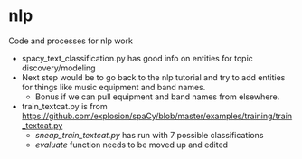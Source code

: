 # nlp
Code and processes for nlp work

* spacy_text_classification.py has good info on entities for topic discovery/modeling
* Next step would be to go back to the nlp tutorial and try to add entities for things like music equipment and band names.
  * Bonus if we can pull equipment and band names from elsewhere.
* train_textcat.py is from https://github.com/explosion/spaCy/blob/master/examples/training/train_textcat.py
  * *sneap_train_textcat.py* has run with 7 possible classifications
  * *evaluate* function needs to be moved up and edited